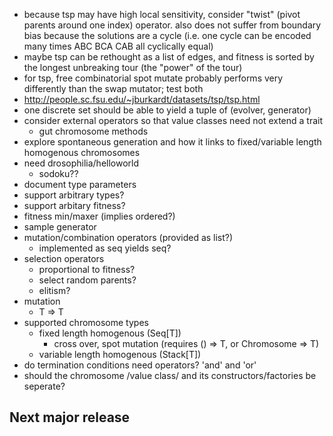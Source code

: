 * because tsp may have high local sensitivity, consider "twist" (pivot parents around one index) operator. also does not suffer from boundary bias because the solutions are a cycle (i.e. one cycle can be encoded many times ABC BCA CAB all cyclically equal)
* maybe tsp can be rethought as a list of edges, and fitness is sorted by the longest unbreaking tour (the "power" of the tour)
* for tsp, free combinatorial spot mutate probably performs very differently than the swap mutator; test both
* http://people.sc.fsu.edu/~jburkardt/datasets/tsp/tsp.html
* one discrete set should be able to yield a tuple of (evolver, generator)
* consider external operators so that value classes need not extend a trait
  * gut chromosome methods
* explore spontaneous generation and how it links to fixed/variable length homogenous chromosomes
* need drosophilia/helloworld
  * sodoku??
* document type parameters
* support arbitrary types?
* support arbitary fitness?
* fitness min/maxer (implies ordered?)
* sample generator
* mutation/combination operators (provided as list?)
  * implemented as seq yields seq?
* selection operators
  * proportional to fitness?
  * select random parents?
  * elitism?
* mutation
  * T => T
* supported chromosome types
  * fixed length homogenous (Seq[T])
    * cross over, spot mutation (requires () => T, or Chromosome => T)
  * variable length homogenous (Stack[T])
* do termination conditions need operators? 'and' and 'or'
* should the chromosome /value class/ and its constructors/factories be seperate?

## Next major release

